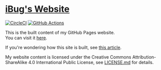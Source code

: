 # [iBug's Website][site]

<!-- [![Build Status](https://travis-ci.org/iBug/iBug-source.svg?branch=master)](https://travis-ci.org/iBug/iBug-source) -->
[![CircleCI](https://circleci.com/gh/iBug/iBug-source.svg?style=shield)](https://circleci.com/gh/iBug/iBug-source)
[![GitHub Actions](https://github.com/iBug/iBug-source/workflows/build/badge.svg)](https://github.com/iBug/iBug-source/actions)

This is the built content of my GitHub Pages website.  
You can visit it [here][site].

If you're wondering how this site is built, see [this article][1].

My website content is licensed under the Creative Commons Attribution-ShareAlike 4.0 International Public License, see [LICENSE.md](LICENSE.md) for details.

  [site]: https://ibug.io/
  [1]: https://ibug.io/p/4
